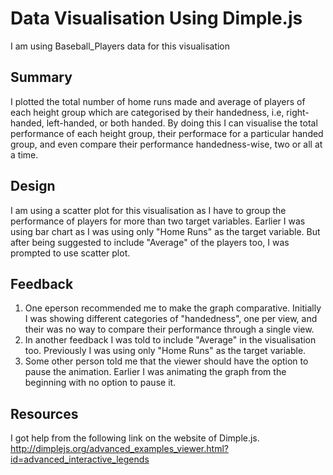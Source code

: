 # Data Visualisation Using Dimple.js
I am using Baseball_Players data for this visualisation

## Summary
I plotted the total number of home runs made and average of players of each height group which are categorised by their handedness, i.e, right-handed, left-handed, or both handed. By doing this I can visualise the total performance of each height group, their performace for a particular handed group, and even compare their performance handedness-wise, two or all at a time.

## Design
I am using a scatter plot for this visualisation as I have to group the performance of players for more than two target variables. Earlier I was using bar chart as I was using only "Home Runs" as the target variable. But after being suggested to include "Average" of the players too, I was prompted to use scatter plot.

## Feedback
1. One eperson recommended me to make the graph comparative. Initially I was showing different categories of "handedness", one per view, and their was no way to compare their performance through a single view.
2. In another feedback I was told to include "Average" in the visualisation too. Previously I was using only "Home Runs" as the target variable.
3. Some other person told me that the viewer should have the option to pause the animation. Earlier I was animating the graph from the beginning with no option to pause it. 

## Resources
I got help from the following link on the website of Dimple.js.
http://dimplejs.org/advanced_examples_viewer.html?id=advanced_interactive_legends
